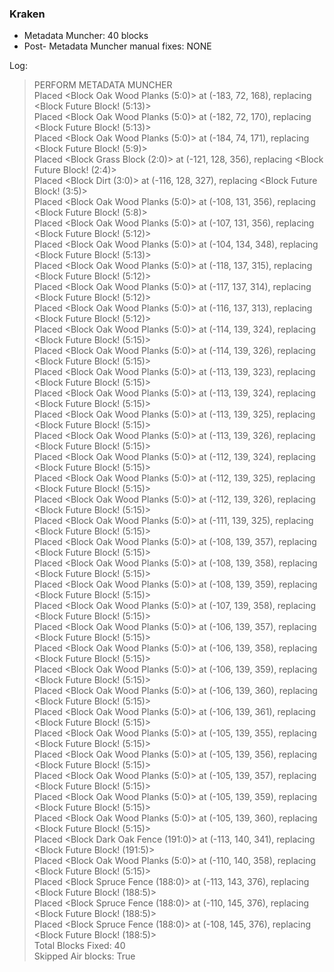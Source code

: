 ### Kraken  
 - Metadata Muncher: 40 blocks  
 - Post- Metadata Muncher manual fixes: NONE  
   
Log:   
>PERFORM METADATA MUNCHER  
>Placed <Block Oak Wood Planks (5:0)> at (-183, 72, 168), replacing <Block Future Block! (5:13)>  
>Placed <Block Oak Wood Planks (5:0)> at (-182, 72, 170), replacing <Block Future Block! (5:13)>  
>Placed <Block Oak Wood Planks (5:0)> at (-184, 74, 171), replacing <Block Future Block! (5:9)>  
>Placed <Block Grass Block (2:0)> at (-121, 128, 356), replacing <Block Future Block! (2:4)>  
>Placed <Block Dirt (3:0)> at (-116, 128, 327), replacing <Block Future Block! (3:5)>  
>Placed <Block Oak Wood Planks (5:0)> at (-108, 131, 356), replacing <Block Future Block! (5:8)>  
>Placed <Block Oak Wood Planks (5:0)> at (-107, 131, 356), replacing <Block Future Block! (5:12)>  
>Placed <Block Oak Wood Planks (5:0)> at (-104, 134, 348), replacing <Block Future Block! (5:13)>  
>Placed <Block Oak Wood Planks (5:0)> at (-118, 137, 315), replacing <Block Future Block! (5:12)>  
>Placed <Block Oak Wood Planks (5:0)> at (-117, 137, 314), replacing <Block Future Block! (5:12)>  
>Placed <Block Oak Wood Planks (5:0)> at (-116, 137, 313), replacing <Block Future Block! (5:12)>  
>Placed <Block Oak Wood Planks (5:0)> at (-114, 139, 324), replacing <Block Future Block! (5:15)>  
>Placed <Block Oak Wood Planks (5:0)> at (-114, 139, 326), replacing <Block Future Block! (5:15)>  
>Placed <Block Oak Wood Planks (5:0)> at (-113, 139, 323), replacing <Block Future Block! (5:15)>  
>Placed <Block Oak Wood Planks (5:0)> at (-113, 139, 324), replacing <Block Future Block! (5:15)>  
>Placed <Block Oak Wood Planks (5:0)> at (-113, 139, 325), replacing <Block Future Block! (5:15)>  
>Placed <Block Oak Wood Planks (5:0)> at (-113, 139, 326), replacing <Block Future Block! (5:15)>  
>Placed <Block Oak Wood Planks (5:0)> at (-112, 139, 324), replacing <Block Future Block! (5:15)>  
>Placed <Block Oak Wood Planks (5:0)> at (-112, 139, 325), replacing <Block Future Block! (5:15)>  
>Placed <Block Oak Wood Planks (5:0)> at (-112, 139, 326), replacing <Block Future Block! (5:15)>  
>Placed <Block Oak Wood Planks (5:0)> at (-111, 139, 325), replacing <Block Future Block! (5:15)>  
>Placed <Block Oak Wood Planks (5:0)> at (-108, 139, 357), replacing <Block Future Block! (5:15)>  
>Placed <Block Oak Wood Planks (5:0)> at (-108, 139, 358), replacing <Block Future Block! (5:15)>  
>Placed <Block Oak Wood Planks (5:0)> at (-108, 139, 359), replacing <Block Future Block! (5:15)>  
>Placed <Block Oak Wood Planks (5:0)> at (-107, 139, 358), replacing <Block Future Block! (5:15)>  
>Placed <Block Oak Wood Planks (5:0)> at (-106, 139, 357), replacing <Block Future Block! (5:15)>  
>Placed <Block Oak Wood Planks (5:0)> at (-106, 139, 358), replacing <Block Future Block! (5:15)>  
>Placed <Block Oak Wood Planks (5:0)> at (-106, 139, 359), replacing <Block Future Block! (5:15)>  
>Placed <Block Oak Wood Planks (5:0)> at (-106, 139, 360), replacing <Block Future Block! (5:15)>  
>Placed <Block Oak Wood Planks (5:0)> at (-106, 139, 361), replacing <Block Future Block! (5:15)>  
>Placed <Block Oak Wood Planks (5:0)> at (-105, 139, 355), replacing <Block Future Block! (5:15)>  
>Placed <Block Oak Wood Planks (5:0)> at (-105, 139, 356), replacing <Block Future Block! (5:15)>  
>Placed <Block Oak Wood Planks (5:0)> at (-105, 139, 357), replacing <Block Future Block! (5:15)>  
>Placed <Block Oak Wood Planks (5:0)> at (-105, 139, 359), replacing <Block Future Block! (5:15)>  
>Placed <Block Oak Wood Planks (5:0)> at (-105, 139, 360), replacing <Block Future Block! (5:15)>  
>Placed <Block Dark Oak Fence (191:0)> at (-113, 140, 341), replacing <Block Future Block! (191:5)>  
>Placed <Block Oak Wood Planks (5:0)> at (-110, 140, 358), replacing <Block Future Block! (5:15)>  
>Placed <Block Spruce Fence (188:0)> at (-113, 143, 376), replacing <Block Future Block! (188:5)>  
>Placed <Block Spruce Fence (188:0)> at (-110, 145, 376), replacing <Block Future Block! (188:5)>  
>Placed <Block Spruce Fence (188:0)> at (-108, 145, 376), replacing <Block Future Block! (188:5)>  
>Total Blocks Fixed: 40  
>Skipped Air blocks: True  